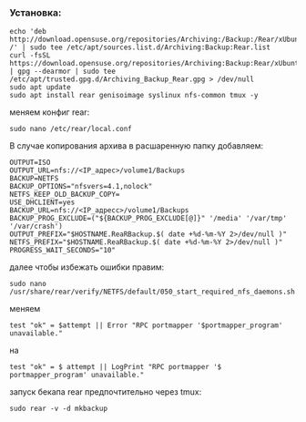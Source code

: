 ### Установка:

```
echo 'deb http://download.opensuse.org/repositories/Archiving:/Backup:/Rear/xUbuntu_20.04/ /' | sudo tee /etc/apt/sources.list.d/Archiving:Backup:Rear.list
curl -fsSL https://download.opensuse.org/repositories/Archiving:Backup:Rear/xUbuntu_20.04/Release.key | gpg --dearmor | sudo tee /etc/apt/trusted.gpg.d/Archiving_Backup_Rear.gpg > /dev/null
sudo apt update
sudo apt install rear genisoimage syslinux nfs-common tmux -y
```

меняем конфиг rear:
```
sudo nano /etc/rear/local.conf
```
В случае копирования архива в расшаренную папку добавляем:
```
OUTPUT=ISO
OUTPUT_URL=nfs://<IP_адрес>/volume1/Backups
BACKUP=NETFS
BACKUP_OPTIONS="nfsvers=4.1,nolock"
NETFS_KEEP_OLD_BACKUP_COPY=
USE_DHCLIENT=yes
BACKUP_URL=nfs://<IP_адресс>/volume1/Backups
BACKUP_PROG_EXCLUDE=("${BACKUP_PROG_EXCLUDE[@]}" '/media' '/var/tmp' '/var/crash')
OUTPUT_PREFIX="$HOSTNAME.ReaRBackup.$( date +%d-%m-%Y 2>/dev/null )"
NETFS_PREFIX="$HOSTNAME.ReaRBackup.$( date +%d-%m-%Y 2>/dev/null )"
PROGRESS_WAIT_SECONDS="10"
```
далее чтобы избежать ошибки правим:
``` 
sudo nano /usr/share/rear/verify/NETFS/default/050_start_required_nfs_daemons.sh
```

меняем
```
test "ok" = $attempt || Error "RPC portmapper '$portmapper_program' unavailable."
```
на
```
test "ok" = $ attempt || LogPrint "RPC portmapper '$ portmapper_program' unavailable."
```

запуск бекапа rear предпочтительно через tmux:
```
sudo rear -v -d mkbackup
```